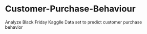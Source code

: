# Customer-Purchase-Behaviour
Analyze Black Friday Kagglle Data set to predict customer purchase behavior
